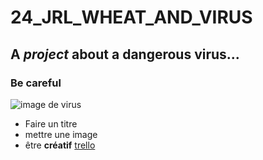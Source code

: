 # 24_JRL_WHEAT_AND_VIRUS
## A *project* about a dangerous virus...
### Be careful 
![image de virus](https://www.quebecscience.qc.ca/wp-content/uploads/2020/04/virus-wiki.jpg)
- Faire un titre
- mettre une image
- être **créatif**
[trello](https://trello.com/u/wheatandvirus/boards)

